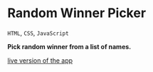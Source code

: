 # Random Winner Picker

`HTML`, `CSS`, `JavaScript`

**Pick random winner from a list of names.**

[live version of the app](https://salimov333.github.io/random-name-picker/)
